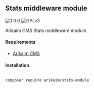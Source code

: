 ## Stats middleware module
![1.0.0](https://img.shields.io/github/release/arikaim/stats-module.svg)
![GPLv3](https://img.shields.io/badge/License-GPLv3-blue.svg)


Arikaim CMS Stats middleware module



#### Requirements  
  * [Arikaim CMS](https://github.com/arikaim/arikaim)



#### Installation

```sh

composer require arikaim/stats-module

```